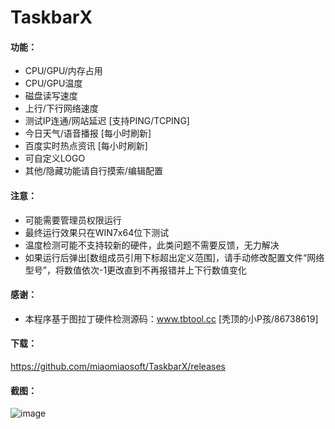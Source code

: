 # TaskbarX

#### 功能：
- CPU/GPU/内存占用
- CPU/GPU温度
- 磁盘读写速度
- 上行/下行网络速度
- 测试IP连通/网站延迟 [支持PING/TCPING]
- 今日天气/语音播报 [每小时刷新]
- 百度实时热点资讯 [每小时刷新]
- 可自定义LOGO
- 其他/隐藏功能请自行摸索/编辑配置

#### 注意：
- 可能需要管理员权限运行
- 最终运行效果只在WIN7x64位下测试
- 温度检测可能不支持较新的硬件，此类问题不需要反馈，无力解决
- 如果运行后弹出[数组成员引用下标超出定义范围]，请手动修改配置文件“网络型号”，将数值依次-1更改直到不再报错并上下行数值变化

#### 感谢：
- 本程序基于图拉丁硬件检测源码：www.tbtool.cc [秃顶的小P孩/86738619]

#### 下载：
https://github.com/miaomiaosoft/TaskbarX/releases

#### 截图：
![image](https://raw.githubusercontent.com/miaomiaosoft/TaskbarX/master/images/2020-02-29_204505.jpg)
